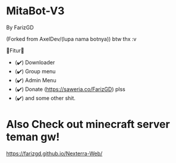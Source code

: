 # MitaBot-V3
By FarizGD

(Forked from AxelDev/(lupa nama botnya))
btw thx :v

📰Fitur📰
- (✔️) Downloader
- (✔️) Group menu
- (✔️) Admin Menu
- (✔️) Donate (https://saweria.co/FarizGD) plss
- (✔️) and some other shit.

# Also Check out minecraft server teman gw!
https://farizgd.github.io/Nexterra-Web/
 
